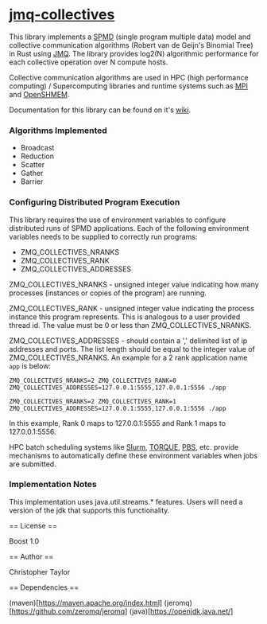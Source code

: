 <!-- Copyright (c) 2021 Christopher Taylor                                          -->
<!--                                                                                -->
<!--   Distributed under the Boost Software License, Version 1.0. (See accompanying -->
<!--   file LICENSE_1_0.txt or copy at http://www.boost.org/LICENSE_1_0.txt)        -->

# [jmq-collectives](https://github.com/ct-clmsn/jmq-collectives)

This library implements a [SPMD](https://en.m.wikipedia.org/wiki/SPMD) (single program
multiple data) model and collective communication algorithms (Robert van de Geijn's
Binomial Tree) in Rust using [JMQ](https://github.com/zeromq/jeromq). The library provides log2(N)
algorithmic performance for each collective operation over N compute hosts.

Collective communication algorithms are used in HPC (high performance computing) / Supercomputing
libraries and runtime systems such as [MPI](https://www.open-mpi.org) and [OpenSHMEM](http://openshmem.org).

Documentation for this library can be found on it's [wiki](https://github.com/ct-clmsn/jmq-collectives/wiki).

### Algorithms Implemented

* Broadcast
* Reduction
* Scatter
* Gather
* Barrier

### Configuring Distributed Program Execution

This library requires the use of environment variables
to configure distributed runs of SPMD applications.
Each of the following environment variables needs to be
supplied to correctly run programs:

* ZMQ_COLLECTIVES_NRANKS
* ZMQ_COLLECTIVES_RANK
* ZMQ_COLLECTIVES_ADDRESSES

ZMQ_COLLECTIVES_NRANKS - unsigned integer value indicating
how many processes (instances or copies of the program)
are running.

ZMQ_COLLECTIVES_RANK - unsigned integer value indicating
the process instance this program represents. This is
analogous to a user provided thread id. The value must
be 0 or less than ZMQ_COLLECTIVES_NRANKS.

ZMQ_COLLECTIVES_ADDRESSES - should contain a ',' delimited
list of ip addresses and ports. The list length should be
equal to the integer value of ZMQ_COLLECTIVES_NRANKS. An
example for a 2 rank application name `app` is below:

```
ZMQ_COLLECTIVES_NRANKS=2 ZMQ_COLLECTIVES_RANK=0 ZMQ_COLLECTIVES_ADDRESSES=127.0.0.1:5555,127.0.0.1:5556 ./app

ZMQ_COLLECTIVES_NRANKS=2 ZMQ_COLLECTIVES_RANK=1 ZMQ_COLLECTIVES_ADDRESSES=127.0.0.1:5555,127.0.0.1:5556 ./app
```

In this example, Rank 0 maps to 127.0.0.1:5555 and Rank 1
maps to 127.0.0.1:5556.

HPC batch scheduling systems like [Slurm](https://en.m.wikipedia.org/wiki/Slurm_Workload_Manager),
[TORQUE](https://en.m.wikipedia.org/wiki/TORQUE), [PBS](https://en.wikipedia.org/wiki/Portable_Batch_System),
etc. provide mechanisms to automatically define these
environment variables when jobs are submitted.

### Implementation Notes

This implementation uses java.util.streams.* features. Users will
need a version of the jdk that supports this functionality.

== License ==

Boost 1.0

== Author ==

Christopher Taylor

== Dependencies ==

(maven)[https://maven.apache.org/index.html]
(jeromq)[https://github.com/zeromq/jeromq]
(java)[https://openjdk.java.net/]
